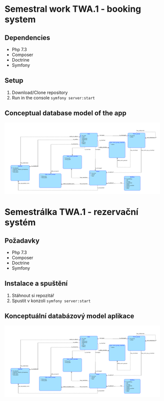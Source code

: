 [db]: /readme/diagram(4).png "Conceptual database model"
# Semestral work TWA.1 - booking system

## Dependencies
- Php 7.3
- Composer
- Doctrine
- Symfony

## Setup
1. Download/Clone repository
2. Run in the console `symfony server:start`

## Conceptual database model of the app
![alt text][db]

# Semestrálka TWA.1 - rezervační systém

## Požadavky
- Php 7.3
- Composer
- Doctrine
- Symfony

## Instalace a spuštění
1. Stáhnout si repozitář
2. Spustit v konzoli `symfony server:start`

## Konceptuální databázový model aplikace
![alt text][db]
